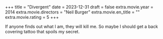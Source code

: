 +++
title = "Divergent"
date = 2023-12-31
draft = false
extra.movie.year = 2014
extra.movie.directors = "Neil Burger"
extra.movie.en_title = ""
extra.movie.rating = 5
+++

If anyone finds out what I am, they will kill me. So maybe I should get a back covering tattoo that spoils my secret.<!-- more -->